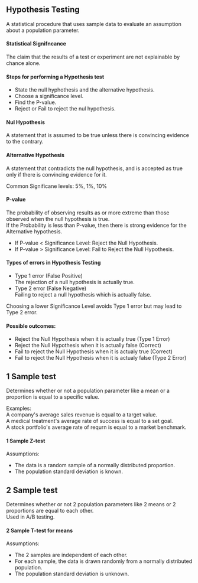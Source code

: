 ## Hypothesis Testing
A statistical procedure that uses sample data to evaluate an assumption about a population parameter.  

#### Statistical Signifncance
The claim that the results of a test or experiment are not explainable by chance alone.

#### Steps for performing a Hypothesis test
* State the null hyphothesis and the alternative hypothesis.  
* Choose a significance level.
* Find the P-value.
* Reject or Fail to reject the nul hypothesis.

#### Nul Hypothesis
A statement that is assumed to be true unless there is convincing evidence to the contrary.  

#### Alternative Hypothesis
A statement that contradicts the null hypothesis, and is accepted as true only if there is convincing evidence for it.

Common Significane levels: 5%, 1%, 10% 

#### P-value
The probability of observing results as or more extreme than those observed when the null hypothesis is true.  
If the Probability is less than P-value, then there is strong evidence for the Alternative hypothesis.  

* If P-value < Significance Level: Reject the Null Hypothesis.  
* If P-value > Significance Level: Fail to Reject the Null Hypothesis.  

#### Types of errors in Hypothesis Testing
* Type 1 error (False Positive)  
The rejection of a null hypothesis is actually true.  
* Type 2 error (False Negative)  
Failing to reject a null hypothesis which is actually false.

Choosing a lower Significance Level avoids Type 1 error but may lead to Type 2 error.

#### Possible outcomes:
* Reject the Null Hypothesis when it is actually true (Type 1 Error)
* Reject the Null Hypothesis when it is actually false (Correct)
* Fail to reject the Null Hypothesis when it is actualy true (Correct)
* Fail to reject the Null Hypothesis when it is actualy false (Type 2 Error)

## 1 Sample test
Determines whether or not a population parameter like a mean or a proportion is equal to a specific value.

Examples:  
A company's average sales revenue is equal to a target value.  
A medical treatment's average rate of success is equal to a set goal.  
A stock portfolio's average rate of requrn is equal to a market benchmark.

#### 1 Sample Z-test
Assumptions:  
* The data is a random sample of a normally distributed proportion.
* The population standard deviation is known.

## 2 Sample test
Determines whether or not 2 population parameters like 2 means or 2 proportions are equal to each other.  
Used in A/B testing.

#### 2 Sample T-test for means
Assumptions:  
* The 2 samples are independent of each other.
* For each sample, the data is drawn randomly from a normally distributed population.  
* The population standard deviation is unknown.

